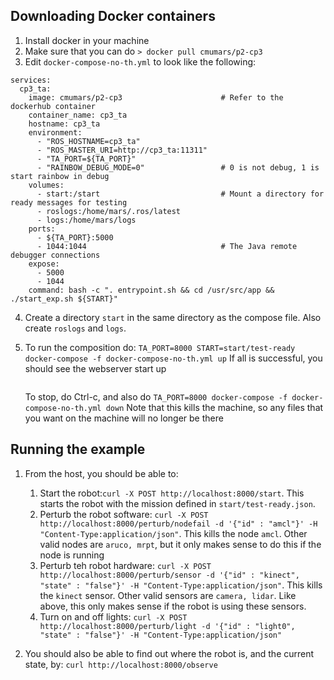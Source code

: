 ## Downloading Docker containers

1. Install docker in your machine
2. Make sure that you can do
   `> docker pull cmumars/p2-cp3`
3. Edit `docker-compose-no-th.yml` to look like the following:

```
services:
  cp3_ta:
    image: cmumars/p2-cp3                      # Refer to the dockerhub container 
    container_name: cp3_ta
    hostname: cp3_ta
    environment:
      - "ROS_HOSTNAME=cp3_ta"
      - "ROS_MASTER_URI=http://cp3_ta:11311"
      - "TA_PORT=${TA_PORT}"
      - "RAINBOW_DEBUG_MODE=0"                 # 0 is not debug, 1 is start rainbow in debug
    volumes:
      - start:/start                           # Mount a directory for ready messages for testing
      - roslogs:/home/mars/.ros/latest
      - logs:/home/mars/logs
    ports:
      - ${TA_PORT}:5000
      - 1044:1044                              # The Java remote debugger connections
    expose:
      - 5000
      - 1044
    command: bash -c ". entrypoint.sh && cd /usr/src/app && ./start_exp.sh ${START}"
```
4. Create a directory `start` in the same directory as the compose file. Also create `roslogs` and `logs`.

5. To run the composition do:
   `TA_PORT=8000 START=start/test-ready docker-compose -f docker-compose-no-th.yml up` 
   If all is successful, you should see the webserver start up
   ```
   ```
   To stop, do Ctrl-c, and also do
   `TA_PORT=8000 docker-compose -f docker-compose-no-th.yml down`
   Note that this kills the machine, so any files that you want on the machine will no longer be there

## Running the example
1. From the host, you should be able to:
   1. Start the robot:`curl -X POST http://localhost:8000/start`. This starts the robot with the mission defined in `start/test-ready.json`.
   2. Perturb the robot software: `curl -X POST http://localhost:8000/perturb/nodefail -d '{"id" : "amcl"}' -H "Content-Type:application/json"`. This kills the node `amcl`. Other valid nodes are `aruco, mrpt`, but it only makes sense to do this if the node is running
   3. Perturb teh robot hardware: `curl -X POST http://localhost:8000/perturb/sensor -d '{"id" : "kinect", "state" : "false"}' -H "Content-Type:application/json"`. This kills the `kinect` sensor. Other valid sensors are `camera, lidar`. Like above, this only makes sense if the robot is using these sensors.
   4. Turn on and off lights: `curl -X POST http://localhost:8000/perturb/light -d '{"id" : "light0", "state" : "false"}' -H "Content-Type:application/json"`

2. You should also be able to find out where the robot is, and the current state, by:
   `curl http://localhost:8000/observe`